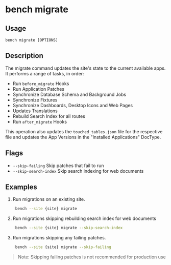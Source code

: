 # bench migrate

## Usage

    bench migrate [OPTIONS]

## Description

The migrate command updates the site's state to the current available apps. It
performs a range of tasks, in order:

- Run `before_migrate` Hooks
- Run Application Patches
- Synchronize Database Schema and Background Jobs
- Synchronize Fixtures
- Synchronize Dashboards, Desktop Icons and Web Pages
- Updates Translations
- Rebuild Search Index for all routes
- Run `after_migrate` Hooks

This operation also updates the `touched_tables.json` file for the respective
file and updates the App Versions in the "Installed Applications" DocType.

## Flags

 - `--skip-failing` Skip patches that fail to run
 - `--skip-search-index` Skip search indexing for web documents

## Examples

1. Run migrations on an existing site.

   ```bash
    bench --site {site} migrate
   ```

1. Run migrations skipping rebuilding search index for web documents

   ```bash
    bench --site {site} migrate --skip-search-index
   ```

2. Run migrations skipping any failing patches.


   ```bash
    bench --site {site} migrate --skip-failing
   ```

> Note: Skipping failing patches is not recommended for production use
